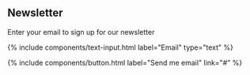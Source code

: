
## Newsletter

Enter your email to sign up for our newsletter

{% include components/text-input.html label="Email" type="text" %}

{% include components/button.html label="Send me email" link="#" %}